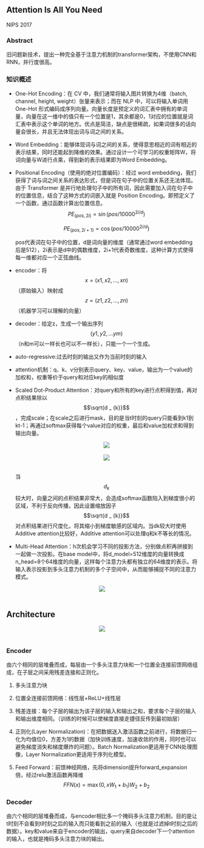 ## Attention Is All You Need

NIPS 2017

### Abstract

旧问题新技术，提出一种完全基于注意力机制的transformer架构，不使用CNN和RNN，并行度很高。 

### 知识概述

- One-Hot Encoding：在 CV 中，我们通常将输入图片转换为4维（batch, channel, height, weight）张量来表示；而在 NLP 中，可以将输入单词用 One-Hot 形式编码成序列向量。向量长度是预定义的词汇表中拥有的单词量，向量在这一维中的值只有一个位置是1，其余都是0，1对应的位置就是词汇表中表示这个单词的地方。优点是简洁，缺点是很稀疏，如果词很多的话向量会很长，并且无法体现出词与词之间的关系。
- Word Embedding：能够体现词与词之间的关系，使得意思相近的词有相近的表示结果，同时还能起到降维的效果。通过设计一个可学习的权重矩阵W，将词向量与W进行点乘，得到新的表示结果即为Word Embedding。

- Positional Encoding（使用的绝对位置编码）：经过 word embedding，我们获得了词与词之间关系的表达形式，但是词在句子中的位置关系还无法体现。由于 Transformer 是并行地处理句子中的所有词，因此需要加入词在句子中的位置信息，结合了这种方式的词嵌入就是 Position Encoding。即预定义了一个函数，通过函数计算出位置信息。<br>
  $$
  P E _ { ( p o s , 2 i ) } = \sin ( p o s / 1 0 0 0 0 ^ { 2 i / d } )
  $$

  $$
  P E _ { ( p o s , 2 i + 1) } = \cos ( p o s / 1 0 0 0 0 ^ { 2 i / d } )
  $$

  pos代表词在句子中的位置，d是词向量的维度（通常通过word embedding后是512），2i表示是d中的偶数维度，2i+1代表奇数维度，这种计算方式使得每一维都对应一个正弦曲线。

- encoder：将$$x = (x1, x2, ... , xn)$$（原始输入）映射成$$z = (z1, z2, ..., zn)$$（机器学习可以理解的向量）

- decoder：给定z，生成一个输出序列$$(y1,y2,...ym)$$（n和m可以一样长也可以不一样长），只能一个一个生成。

- auto-regressive:过去时刻的输出又作为当前时刻的输入

- attention机制：q、k、v分别表示query、key、value，输出为一个value的加权和，权重等价于query和对应key的相似度

- Scaled Dot-Product Attention：对query和所有的key进行点积得到值，再对点积结果除以$$\sqrt{d _ {k}}$$，完成scale；在scale之后进行mask，目的是当t时刻的query只能看到k1到kt-1；再通过softmax获得每个value对应的权重，最后和value加权求和得到输出向量。

  <div align=center><img src="https://amao996.github.io/blogs/paper-reading/imgs/Transformer/attention1.png" width="  "></div><br>

  <div align=center><img src="https://amao996.github.io/blogs/paper-reading/imgs/Transformer/math1.png" width="  "></div><br>

  当$$d _ {k}$$较大时，向量之间的点积结果非常大，会造成softmax函数陷入到梯度很小的区域，不利于反向传播，因此设置缩放因子$$\sqrt{d _ {k}}$$对点积结果进行尺度化，将其缩小到梯度敏感的区域内。当dk较大时使用Additive attention比较好，Additive attention可以处理q和k不等长的情况。

- Multi-Head Attention：h次机会学习不同的投影方法，分别做点积再拼接到一起做一次投影。在base model中，将d_model=512维度的向量转换成n_head=8个64维度的向量，这样每个注意力头都有独立的64维度的表示。将输入表示投影到多头注意力机制的多个子空间中，从而能够捕捉不同的注意力模式。

<div align=center><img src="https://amao996.github.io/blogs/paper-reading/imgs/Transformer/attention2.png" width="  "></div><br>

## Architecture

<div align=center><img src="https://amao996.github.io/blogs/paper-reading/imgs/Transformer/model.png" width="  "></div><br>

### Encoder

由六个相同的层堆叠而成，每层由一个多头注意力块和一个位置全连接前馈网络组成，在子层之间采用残差连接和正则化。

1. 多头注意力块

2. 位置全连接前馈网络：线性层+ReLU+线性层

3. 残差连接：每个子层的输出为该子层的输入和输出之和，要求每个子层的输入和输出维度相同。（训练的时候可以使梯度直接走捷径反传到最初始层）

4. 正则化(Layer Normalization)：在把数据送入激活函数之前进行，将数据归一化为均值位0，方差为1的数据（加快训练速度，加速收敛的作用，同时也可以避免梯度消失和梯度爆炸的问题）。Batch Normalization更适用于CNN处理图像，Layer Normalization更适用于序列化模型。

5. Feed Forward：前馈神经网络，先将dimension提升forward_expansion倍，经过relu激活函数再降维
   $$
   F F N ( x ) = \max ( 0 , x W _ { 1 } + b _ { 1 } ) W _ { 2 } + b _ { 2 }
   $$
   

### Decoder

由六个相同的层堆叠而成，与encoder相比多一个掩码多头注意力机制，目的是让t时刻不会看到t时刻之后的输入而只能看到之前的输入（也就是过滤掉t时刻之后的数据）。key和value来自于encoder的输出，query来自decoder下一个attention的输入，也就是掩码多头注意力块的输出。